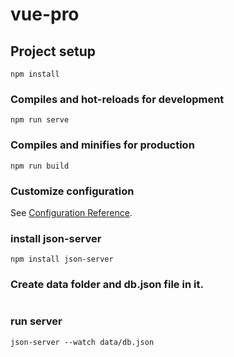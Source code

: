 # vue-pro

## Project setup
```
npm install
```

### Compiles and hot-reloads for development
```
npm run serve
```

### Compiles and minifies for production
```
npm run build
```

### Customize configuration
See [Configuration Reference](https://cli.vuejs.org/config/).

### install json-server 
```
npm install json-server
```

### Create data folder and db.json file in it.
```

```
### run server
```
json-server --watch data/db.json
```
